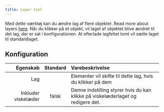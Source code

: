 ```yaml
---
title: Layer tool
---
```


Med dette værktøj kan du ændre lag af flere objekter. Read more about layers [here](../layers.md).
Når du klikker på et objekt, vil laget af objektet blive ændret til det lag, der er sat i konfigurationen. At efterlade lagfeltet tomt vil sætte laget til standardlaget.

## Konfiguration

|            Egenskab | Standard | Varebeskrivelse                                                                                 |
| ------------------: | :------: | :---------------------------------------------------------------------------------------------- |
|                 Lag |          | Elementer vil skifte til dette lag, hvis du klikker på dem                                      |
| Inkluder viskelæder |   falsk  | Denne indstilling styrer hvis du kan klikke på viskelæderlaget og redigere det. |
